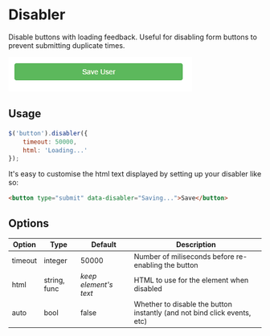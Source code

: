 Disabler
===========================

Disable buttons with loading feedback. Useful for disabling form buttons to prevent submitting duplicate times.

![demo](resources/demo.gif)

## Usage

```javascript
$('button').disabler({
	timeout: 50000,
	html: 'Loading...'
});
```

It's easy to customise the html text displayed by setting up your disabler like so:

```html
<button type="submit" data-disabler="Saving...">Save</button>
```

## Options

Option    | Type         | Default                 | Description
----------|--------------|-------------------------|------------------
timeout   | integer      | 50000                   | Number of miliseconds before re-enabling the button
html      | string, func | *keep element's text*   | HTML to use for the element when disabled
auto      | bool         | false                   | Whether to disable the button instantly (and not bind click events, etc)
